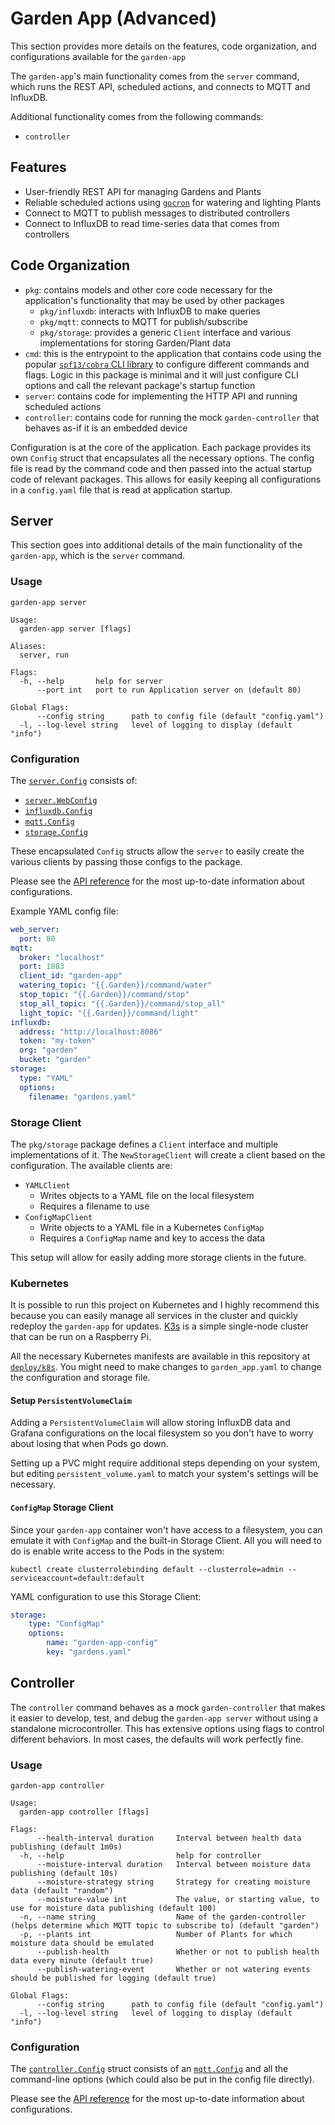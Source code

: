 # Garden App (Advanced)
This section provides more details on the features, code organization, and configurations available for the `garden-app`

The `garden-app`'s main functionality comes from the `server` command, which runs the REST API, scheduled actions, and connects to MQTT and InfluxDB.

Additional functionality comes from the following commands:
  - `controller`

## Features
- User-friendly REST API for managing Gardens and Plants
- Reliable scheduled actions using [`gocron`](https://github.com/go-co-op/gocron) for watering and lighting Plants
- Connect to MQTT to publish messages to distributed controllers
- Connect to InfluxDB to read time-series data that comes from controllers

## Code Organization
- `pkg`: contains models and other core code necessary for the application's functionality that may be used by other packages
    - `pkg/influxdb`: interacts with InfluxDB to make queries
    - `pkg/mqtt`: connects to MQTT for publish/subscribe
    - `pkg/storage`: provides a generic `Client` interface and various implementations for storing Garden/Plant data
- `cmd`: this is the entrypoint to the application that contains code using the popular [`spf13/cobra` CLI library](https://github.com/spf13/cobra) to configure different commands and flags. Logic in this package is minimal and it will just configure CLI options and call the relevant package's startup function
- `server`: contains code for implementing the HTTP API and running scheduled actions
- `controller`: contains code for running the mock `garden-controller` that behaves as-if it is an embedded device

Configuration is at the core of the application. Each package provides its own `Config` struct that encapsulates all the necessary options. The config file is read by the command code and then passed into the actual startup code of relevant packages. This allows for easily keeping all configurations in a `config.yaml` file that is read at application startup.

## Server
This section goes into additional details of the main functionality of the `garden-app`, which is the `server` command.

### Usage
```shell
garden-app server
```
```shell
Usage:
  garden-app server [flags]

Aliases:
  server, run

Flags:
  -h, --help       help for server
      --port int   port to run Application server on (default 80)

Global Flags:
      --config string      path to config file (default "config.yaml")
  -l, --log-level string   level of logging to display (default "info")
```

### Configuration
The [`server.Config`](https://pkg.go.dev/github.com/calvinmclean/automated-garden/garden-app/server#Config) consists of:
  - [`server.WebConfig`](https://pkg.go.dev/github.com/calvinmclean/automated-garden/garden-app/server#WebConfig)
  - [`influxdb.Config`](https://pkg.go.dev/github.com/calvinmclean/automated-garden/garden-app/pkg/influxdb#Config)
  - [`mqtt.Config`](https://pkg.go.dev/github.com/calvinmclean/automated-garden/garden-app/pkg/mqtt#Config)
  - [`storage.Config`](https://pkg.go.dev/github.com/calvinmclean/automated-garden/garden-app/pkg/storage#Config)

These encapsulated `Config` structs allow the `server` to easily create the various clients by passing those configs to the package.

Please see the [API reference](https://pkg.go.dev/github.com/calvinmclean/automated-garden/garden-app/server#Config) for the most up-to-date information about configurations.

Example YAML config file:
```yaml
web_server:
  port: 80
mqtt:
  broker: "localhost"
  port: 1883
  client_id: "garden-app"
  watering_topic: "{{.Garden}}/command/water"
  stop_topic: "{{.Garden}}/command/stop"
  stop_all_topic: "{{.Garden}}/command/stop_all"
  light_topic: "{{.Garden}}/command/light"
influxdb:
  address: "http://localhost:8086"
  token: "my-token"
  org: "garden"
  bucket: "garden"
storage:
  type: "YAML"
  options:
    filename: "gardens.yaml"
```

### Storage Client
The `pkg/storage` package defines a `Client` interface and multiple implementations of it. The `NewStorageClient` will create a client based on the configuration. The available clients are:
- `YAMLClient`
    - Writes objects to a YAML file on the local filesystem
    - Requires a filename to use
- `ConfigMapClient`
    - Write objects to a YAML file in a Kubernetes `ConfigMap`
    - Requires a `ConfigMap` name and key to access the data

This setup will allow for easily adding more storage clients in the future.

### Kubernetes
It is possible to run this project on Kubernetes and I highly recommend this because you can easily manage all services in the cluster and quickly redeploy the `garden-app` for updates. [K3s](https://k3s.io) is a simple single-node cluster that can be run on a Raspberry Pi.

All the necessary Kubernetes manifests are available in this repository at [`deploy/k8s`](https://github.com/calvinmclean/automated-garden/tree/main/deploy/k8s). You might need to make changes to `garden_app.yaml` to change the configuration and storage file.

#### Setup `PersistentVolumeClaim`
Adding a `PersistentVolumeClaim` will allow storing InfluxDB data and Grafana configurations on the local filesystem so you don't have to worry about losing that when Pods go down.

Setting up a PVC might require additional steps depending on your system, but editing `persistent_volume.yaml` to match your system's settings will be necessary.

#### `ConfigMap` Storage Client
Since your `garden-app` container won't have access to a filesystem, you can emulate it with `ConfigMap` and the built-in Storage Client. All you will need to do is enable write access to the Pods in the system:
```
kubectl create clusterrolebinding default --clusterrole=admin --serviceaccount=default:default
```
YAML configuration to use this Storage Client:
```yaml
storage:
    type: "ConfigMap"
    options:
        name: "garden-app-config"
        key: "gardens.yaml"
```

## Controller
The `controller` command behaves as a mock `garden-controller` that makes it easier to develop, test, and debug the `garden-app server` without using a standalone microcontroller. This has extensive options using flags to control different behaviors. In most cases, the defaults will work perfectly fine.

### Usage
```shell
garden-app controller
```
```shell
Usage:
  garden-app controller [flags]

Flags:
      --health-interval duration     Interval between health data publishing (default 1m0s)
  -h, --help                         help for controller
      --moisture-interval duration   Interval between moisture data publishing (default 10s)
      --moisture-strategy string     Strategy for creating moisture data (default "random")
      --moisture-value int           The value, or starting value, to use for moisture data publishing (default 100)
  -n, --name string                  Name of the garden-controller (helps determine which MQTT topic to subscribe to) (default "garden")
  -p, --plants int                   Number of Plants for which moisture data should be emulated
      --publish-health               Whether or not to publish health data every minute (default true)
      --publish-watering-event       Whether or not watering events should be published for logging (default true)

Global Flags:
      --config string      path to config file (default "config.yaml")
  -l, --log-level string   level of logging to display (default "info")
```

### Configuration
The [`controller.Config`](https://pkg.go.dev/github.com/calvinmclean/automated-garden/garden-app/controller#Config) struct consists of an [`mqtt.Config`](https://pkg.go.dev/github.com/calvinmclean/automated-garden/garden-app/pkg/mqtt#Config) and all the command-line options (which could also be put in the config file directly).

Please see the [API reference](https://pkg.go.dev/github.com/calvinmclean/automated-garden/garden-app/controller#Config) for the most up-to-date information about configurations.
